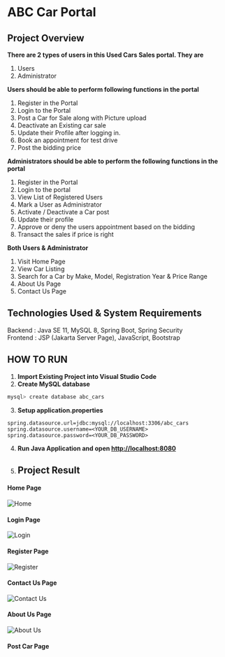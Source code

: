 # ABC Car Portal

## Project Overview

**There are 2 types of users in this Used Cars Sales portal. They are**

1.  Users
2.  Administrator

**Users should be able to perform following functions in the portal**

1.  Register in the Portal
2.  Login to the Portal
3.  Post a Car for Sale along with Picture upload
4.  Deactivate an Existing car sale
5.  Update their Profile after logging in.
6.  Book an appointment for test drive
7.  Post the bidding price

**Administrators should be able to perform the following functions in the
portal**

1.  Register in the Portal
2.  Login to the portal
3.  View List of Registered Users
4.  Mark a User as Administrator
5.  Activate / Deactivate a Car post
6.  Update their profile
7.  Approve or deny the users appointment based on the bidding
8.  Transact the sales if price is right

**Both Users & Administrator**

1.  Visit Home Page
2.  View Car Listing
3.  Search for a Car by Make, Model, Registration Year & Price Range
4.  About Us Page
5.  Contact Us Page

## Technologies Used & System Requirements

Backend : Java SE 11, MySQL 8, Spring Boot, Spring Security <br/>
Frontend : JSP (Jakarta Server Page), JavaScript, Bootstrap <br/>

## HOW TO RUN

1. **Import Existing Project into Visual Studio Code** <br/>
2. **Create MySQL database**

```bash
mysql> create database abc_cars
```

3. **Setup application.properties**

```properties
spring.datasource.url=jdbc:mysql://localhost:3306/abc_cars
spring.datasource.username=<YOUR_DB_USERNAME>
spring.datasource.password=<YOUR_DB_PASSWORD>
```

4. **Run Java Application and open [http://localhost:8080](http://localhost:8080)**

5. ## Project Result

#### Home Page
![Home](https://github.com/Nilupulie-Hewagamage/ABC-Car-Portal/assets/137420146/f1ffb055-7a61-4d2b-9558-77101304b262)

#### Login Page
![Login](https://github.com/Nilupulie-Hewagamage/ABC-Car-Portal/assets/137420146/917e8a39-9b84-4a39-8e43-70ece41f203c)

#### Register Page
![Register](https://github.com/Nilupulie-Hewagamage/ABC-Car-Portal/assets/137420146/dcfecaea-8564-4364-84f2-f4bc94aaeebe)

#### Contact Us Page
![Contact Us](https://github.com/Nilupulie-Hewagamage/ABC-Car-Portal/assets/137420146/0bc8367c-4b9b-490d-a5b3-ec4875629caa)

#### About Us Page
![About Us](https://github.com/Nilupulie-Hewagamage/ABC-Car-Portal/assets/137420146/9b403cb9-5f81-40ab-a8be-f873bf61f936)

#### Post Car Page

